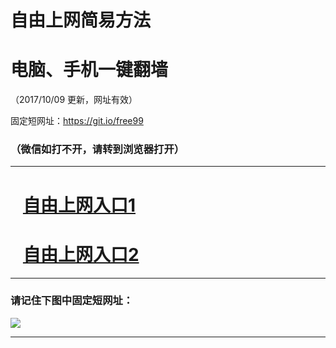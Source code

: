 ﻿# 自由上网简易方法

# 电脑、手机一键翻墙

（2017/10/09 更新，网址有效）

固定短网址：https://git.io/free99

### （微信如打不开，请转到浏览器打开）


***





# &nbsp;&nbsp; <a href="http://ft317939072.fwq-tz-1001.info/fwqtz01.html?t=100900115104 " target="_blank">自由上网入口1</a>
# &nbsp;&nbsp; <a href="http://ft531515924.fwq-tz-1002.info/fwqtz02.html?t=100900127563 " target="_blank">自由上网入口2</a>
***

### 请记住下图中固定短网址：

<img src="https://s3-us-west-2.amazonaws.com/fwq-1001/yjfq-20170905okok.png" /> 


***

